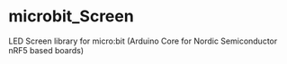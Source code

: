 # microbit_Screen
LED Screen library for micro:bit (Arduino Core for Nordic Semiconductor nRF5 based boards)
